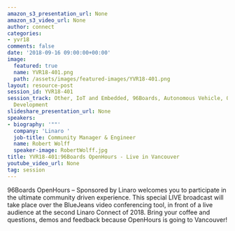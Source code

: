 ```yaml
---
amazon_s3_presentation_url: None
amazon_s3_video_url: None
author: connect
categories:
- yvr18
comments: false
date: '2018-09-16 09:00:00+00:00'
image:
  featured: true
  name: YVR18-401.png
  path: /assets/images/featured-images/YVR18-401.png
layout: resource-post
session_id: YVR18-401
session_track: Other, IoT and Embedded, 96Boards, Autonomous Vehicle, Open Source
  Development
slideshare_presentation_url: None
speakers:
- biography: '""'
  company: 'Linaro '
  job-title: Community Manager & Engineer
  name: Robert Wolff
  speaker-image: RobertWolff.jpg
title: YVR18-401:96Boards OpenHours - Live in Vancouver
youtube_video_url: None
tag: session
---
```


96Boards OpenHours – Sponsored by Linaro welcomes you to participate in the ultimate community driven experience. This special LIVE broadcast will take place over the BlueJeans video conferencing tool, in front of a live audience at the second Linaro Connect of 2018. Bring your coffee and questions, demos and feedback because OpenHours is going to Vancouver!